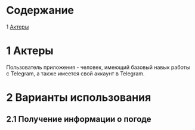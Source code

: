 # Cодержание
1 [Актеры](#1) <br>

<a name="1"/>

# 1 Актеры
  Пользователь приложения - человек, имеющий базовый навык работы с Telegram, а также имеется свой       аккаунт в Telegram.
# 2 Варианты использования
## 2.1 Получение информации о погоде
